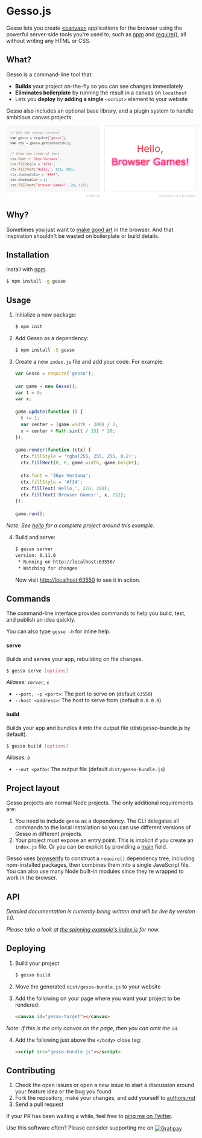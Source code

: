 Gesso.js
========

Gesso lets you create [&lt;canvas&gt;][] applications for the browser using
the powerful server-side tools you're used to, such as [npm][]
and [require()][], all without writing any HTML or CSS.


What?
-----

Gesso is a command-line tool that:

- **Builds** your project on-the-fly so you can see changes immediately
- **Eliminates boilerplate** by running the result in a canvas on `localhost`
- Lets you **deploy** by **adding a single** `<script>` element to your website

Gesso also includes an optional base library, and a plugin system to handle
ambitious canvas projects.

![Teaser](artwork/teaser.png)


Why?
----

Sometimes you just want to [make good art][] in the browser. And that
inspiration shouldn't be wasted on boilerplate or build details.


Installation
------------

Install with [npm][].

```bash
$ npm install -g gesso
```


Usage
-----

1. Initialize a new package:

    ```bash
    $ npm init
    ```

2. Add Gesso as a dependency:

    ```bash
    $ npm install -S gesso
    ```

3. Create a new `index.js` file and add your code. For example:

    ```js
    var Gesso = require('gesso');

    var game = new Gesso();
    var t = 0;
    var x;

    game.update(function () {
      t += 1;
      var center = (game.width - 300) / 2;
      x = center + Math.sin(t / 15) * 20;
    });

    game.render(function (ctx) {
      ctx.fillStyle = 'rgba(255, 255, 255, 0.2)';
      ctx.fillRect(0, 0, game.width, game.height);

      ctx.font = '36px Verdana';
      ctx.fillStyle = '#f34';
      ctx.fillText('Hello,', 270, 200);
      ctx.fillText('Browser Games!', x, 252);
    });

    game.run();
    ```

  *Note: See [hello][] for a complete project around this example.*

4. Build and serve:

    ```bash
    $ gesso server
    version: 0.11.0
     * Running on http://localhost:63550/
     * Watching for changes
    ```

    Now visit [http://localhost:63550](http://localhost:63550/) to see it in action.


Commands
--------

The command-line interface provides commands to help you build, test, and
publish an idea quickly.

You can also type `gesso -h` for inline help.


#### serve

Builds and serves your app, rebuilding on file changes.

```bash
$ gesso serve [options]
```

*Aliases: `server`, `s`*

- `--port, -p <port>`: The port to serve on (default `63550`)
- `--host <address>`: The host to serve from (default `0.0.0.0`)


#### build

Builds your app and bundles it into the output file (dist/gesso-bundle.js by default).

```bash
$ gesso build [options]
```

*Aliases: `b`*

- `--out <path>`: The output file (default `dist/gesso-bundle.js`)


Project layout
--------------

Gesso projects are normal Node projects. The only additional requirements are:

1. You need to include `gesso` as a dependency. The CLI delegates all commands
    to the local installation so you can use different versions of Gesso in
    different projects.
2. Your project must expose an entry point. This is implicit if you create an
    `index.js` file. Or you can be explicit by providing a [main][] field.

Gesso uses [browserify][] to construct a `require()` dependency tree, including
npm-installed packages, then combines them into a single JavaScript file. You can
also use many Node built-in modules since they're wrapped to work in the browser.


API
---

*Detailed documentation is currently being written and will be live by version 1.0.*

*Please take a look at [the spinning example's index.js][spinning/index.js] for now.*


Deploying
---------

1. Build your project

    ```bash
    $ gesso build
    ```

2. Move the generated `dist/gesso-bundle.js` to your website

3. Add the following on your page where you want your project to be rendered:

    ```html
    <canvas id="gesso-target"></canvas>
    ```

  *Note: If this is the only canvas on the page, then you can omit the `id`.*

4. Add the following just above the `</body>` close tag:

    ```html
    <script src="gesso-bundle.js"></script>
    ```


Contributing
------------

1. Check the open issues or open a new issue to start a discussion around
  your feature idea or the bug you found
2. Fork the repository, make your changes, and add yourself to [authors.md][]
3. Send a pull request

If your PR has been waiting a while, feel free to [ping me on Twitter][twitter].

Use this software often? Please consider supporting me on
<a href="http://gratipay.com/joeyespo" target="_blank" title="Thank you!">
  <img align="center" style="margin-bottom:1px" src="http://joeyespo.com/images/gratipay-button.png" alt="Gratipay">
</a>


[&lt;canvas&gt;]: http://en.wikipedia.org/wiki/Canvas_element
[npm]: http://npmjs.org
[require()]: http://nodejs.org/api/modules.html
[make good art]: http://www.youtube.com/watch?v=ikAb-NYkseI
[hello]: examples/hello/
[main]: http://npmjs.org/doc/files/package.json.html
[browserify]: http://github.com/substack/node-browserify
[spinning/index.js]: http://github.com/gessojs/gessojs/blob/master/examples/spinning/index.js
[authors.md]: AUTHORS.md
[twitter]: http://twitter.com/joeyespo
